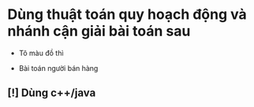 # Dùng thuật toán quy hoạch động và nhánh cận giải bài toán sau

* Tô màu đồ thì

* Bài toán người bán hàng

## [!] Dùng c++/java
